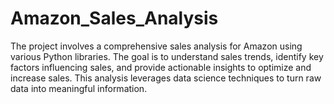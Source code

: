 # Amazon_Sales_Analysis
The project involves a comprehensive sales analysis for Amazon using various Python libraries. The goal is to understand sales trends, identify key factors influencing sales, and provide actionable insights to optimize and increase sales. This analysis leverages data science techniques to turn raw data into meaningful information.
